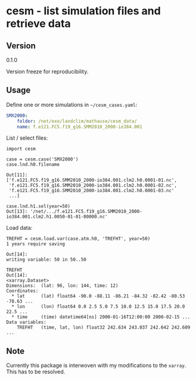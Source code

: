 # cesm - list simulation files and retrieve data

## Version
0.1.0

Version freeze for reproducibility.



## Usage

Define one or more simulations in `~/cesm_cases.yaml`:

```yaml
SMX2000:
    folder: /net/exo/landclim/mathause/cesm_data/
    name: f.e121.FC5.f19_g16.SMM2010_2000-io384.001
``` 


List / select files:

```ipython
import cesm

case = cesm.case('SMX2000')
case.lnd.h0.filename

Out[11]: 
['f.e121.FC5.f19_g16.SMM2010_2000-io384.001.clm2.h0.0001-01.nc',
 'f.e121.FC5.f19_g16.SMM2010_2000-io384.001.clm2.h0.0001-02.nc',
 'f.e121.FC5.f19_g16.SMM2010_2000-io384.001.clm2.h0.0001-03.nc'
 ...]

case.lnd.h1.sel(year=50)
Out[13]: '/net/.../f.e121.FC5.f19_g16.SMM2010_2000-io384.001.clm2.h1.0050-01-01-00000.nc'

``` 

Load data:
```ipython
TREFHT = cesm.load.var(case.atm.h0, 'TREFHT', year=50)
1 years require saving

Out[14]:
writing variable: 50 in 50..50

TREFHT
Out[14]:
<xarray.Dataset>
Dimensions:  (lat: 96, lon: 144, time: 12)
Coordinates:
  * lat      (lat) float64 -90.0 -88.11 -86.21 -84.32 -82.42 -80.53 -78.63 ...
  * lon      (lon) float64 0.0 2.5 5.0 7.5 10.0 12.5 15.0 17.5 20.0 22.5 ...
  * time     (time) datetime64[ns] 2000-01-16T12:00:00 2000-02-15 ...
Data variables:
    TREFHT   (time, lat, lon) float32 242.634 243.037 242.642 242.609 ...

``` 


## Note

Currently this package is interwoven with my modifications to the `xarray`.
This has to be resolved.



